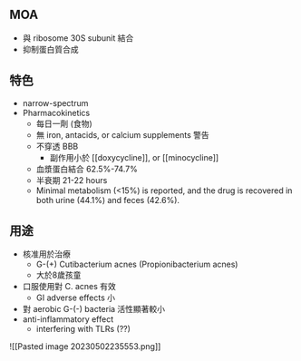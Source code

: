 ## MOA
- 與 ribosome 30S subunit 結合
- 抑制蛋白質合成
## 特色
- narrow-spectrum
- Pharmacokinetics
	- 每日一劑 (食物)
	- 無 iron, antacids, or calcium supplements 警告
	- 不穿透 BBB 
		- 副作用小於 [[doxycycline]], or [[minocycline]]
	- 血漿蛋白結合 62.5%-74.7%
	- 半衰期 21-22 hours
	- Minimal metabolism (<15%) is reported, and the drug is recovered in both urine (44.1%) and feces (42.6%).
## 用途
- 核准用於治療
	- G-(+) Cutibacterium acnes (Propionibacterium acnes)
	- 大於8歲孩童
- 口服使用對 C. acnes 有效
	- GI adverse effects 小
- 對 aerobic G-(-) bacteria 活性顯著較小
- anti-inflammatory effect
	- interfering with TLRs (??)

![[Pasted image 20230502235553.png]]